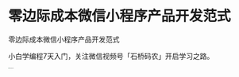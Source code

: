 # 零边际成本微信小程序产品开发范式

零边际成本微信小程序产品开发范式

小白学编程7天入门，关注微信视频号「石桥码农」开启学习之路。

<img src="https://cdn.jsdelivr.net/gh/rixingyike/images/2021/2022011623590620220116235906.png" alt="石桥码农视频号" style="zoom: 10%;" />

